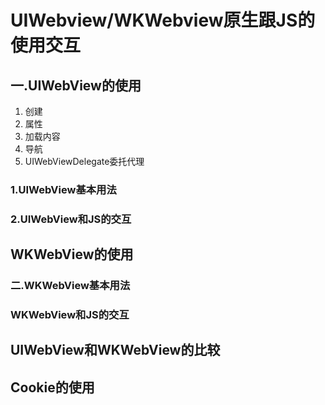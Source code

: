 # UIWebview/WKWebview原生跟JS的使用交互

## 一.UIWebView的使用

1.  创建
2. 属性
3. 加载内容
4. 导航
5. UIWebViewDelegate委托代理


### 1.UIWebView基本用法




### 2.UIWebView和JS的交互

## WKWebView的使用

### 二.WKWebView基本用法

### WKWebView和JS的交互

## UIWebView和WKWebView的比较

## Cookie的使用



